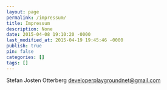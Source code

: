 ```yaml
---
layout: page
permalink: /impressum/
title: Impressum
description: None
date: 2015-04-08 19:10:20 -0000
last_modified_at: 2015-04-19 19:45:46 -0000
publish: true
pin: false
categories: []
tags: []
---
```

Stefan Josten Otterberg developerplaygroundnet@gmail.com
